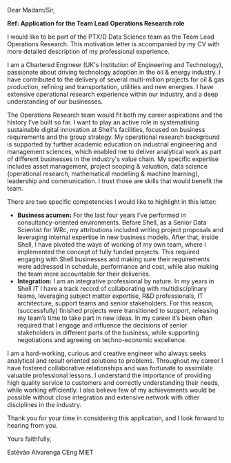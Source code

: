 Dear Madam/Sir,

**Ref: Application for the Team Lead Operations Research role**

I would like to be part of the PTX/D Data Science team as the Team Lead Operations Research.
This motivation letter is accompanied by my CV with more detailed description of my professional experience.

I am a Chartered Engineer (UK's Institution of Engineering and Technology), passionate about driving technology adoption in the oil & energy industry.
I have contributed to the delivery of several multi-million projects for oil & gas production, refining and transportation, utilities and new energies.
I have extensive operational research experience within our industry, and a deep understanding of our businesses.

The Operations Research team would fit both my career aspirations and the history I’ve built so far.
I want to play an active role in systematising sustainable digital innovation at Shell's facilities, focused on business requirements and the group strategy.
My operational research background is supported by further academic education on industrial engineering and management sciences, which enabled me to deliver analytical work as part of different businesses in the industry's value chain.
My specific expertise includes asset management, project scoping & valuation, data science (operational research, mathematical modelling & machine learning), leadership and communication.
I trust those are skills that would benefit the team.

There are two specific competencies I would like to highlight in this letter:
- **Business acumen:**
For the last four years I’ve performed in consultancy-oriented environments.
Before Shell, as a Senior Data Scientist for WRc, my attributions included writing project proposals and leveraging internal expertise in new business models.
After that, inside Shell, I have pivoted the ways of working of my own team, where I implemented the concept of fully funded projects.
This required engaging with Shell businesses and making sure their requirements were addressed in schedule, performance and cost, while also making the team more accountable for their deliveries.
- **Integration:**
I am an integrative professional by nature.
In my years in Shell IT I have a track record of collaborating with multidisciplinary teams, leveraging subject matter expertise, R&D professionals, IT architecture, support teams and senior stakeholders.
For this reason, (successfully) finished projects were transitioned to support, releasing my team’s time to take part in new ideas.
In my career it’s been often required that I engage and influence the decisions of senior stakeholders in different parts of the business, while supporting negotiations and agreeing on techno-economic excellence.

I am a hard-working, curious and creative engineer who always seeks analytical and result oriented solutions to problems.
Throughout my career I have fostered collaborative relationships and was fortunate to assimilate valuable professional lessons.
I understand the importance of providing high quality service to customers and correctly understanding their needs, while working efficiently.
I also believe few of my achievements would be possible without close integration and extensive network with other disciplines in the industry.

Thank you for your time in considering this application, and I look forward to hearing from you.

Yours faithfully,

Estêvão Alvarenga CEng MIET
